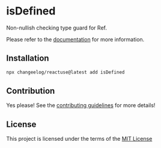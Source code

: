 # isDefined

Non-nullish checking type guard for Ref.

Please refer to the [documentation](#) for more information.

## Installation

```bash
npx changeelog/reactuse@latest add isDefined
```

## Contribution

Yes please! See the [contributing guidelines](#) for more details!

## License

This project is licensed under the terms of the [MIT License](/LICENSE)
